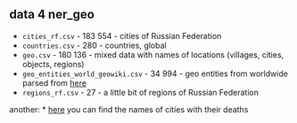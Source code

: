 data 4 ner_geo
----
  
* `cities_rf.csv` - 183 554 - cities of Russian Federation
* `countries.csv` - 280 - countries, global
* `geo.csv` - 180 136 - mixed data with names of locations (villages, cities, objects, regions)
* `geo_entities_world_geowiki.csv` - 34 994 - geo entities from worldwide parsed from [here](http://geoportalwiki.wikidot.com/)
* `regions_rf.csv` - 27 - a little bit of regions of Russian Federation


another:
	* [here](https://github.com/mfursov/russian-cities/blob/master/database/cities_inflection.csv) you can find the names of cities with their deaths 